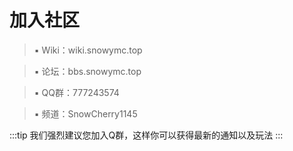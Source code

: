 # 加入社区

>▪ Wiki：wiki.snowymc.top

>▪ 论坛：bbs.snowymc.top 

>▪ QQ群：777243574

>▪ 频道：SnowCherry1145


:::tip
我们强烈建议您加入Q群，这样你可以获得最新的通知以及玩法
:::
